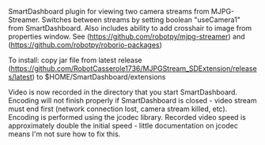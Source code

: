 SmartDashboard plugin for viewing two camera streams from MJPG-Streamer.
Switches between streams by setting boolean "useCamera1" from SmartDashboard.
Also includes ability to add crosshair to image from properties window. See
(https://github.com/robotpy/mjpg-streamer) and 
(https://github.com/robotpy/roborio-packages)

To install:
    copy jar file from latest release 
    (https://github.com/RobotCasserole1736/MJPGStream_SDExtension/releases/latest) 
    to $HOME/SmartDashboard/extensions

Video is now recorded in the directory that you start SmartDashboard.  Encoding will not finish properly if SmartDashboard is closed - video stream must end first (network connection lost, camera stream killed, etc).  Encoding is performed using the jcodec library.  Recorded video speed is approximately double the initial speed - little documentation on jcodec means I'm not sure how to fix this.